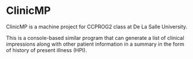 # ClinicMP
ClinicMP is a machine project for CCPROG2 class at De La Salle University.

This is a console-based similar program that can generate a list of clinical impressions along with other patient information in a summary in the form of history of present illness (HPI).

